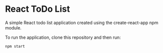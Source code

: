 React ToDo List
=========================

A simple React todo list application created using the create-react-app npm module.

To run the application, clone this repository and then run:

`npm start`
